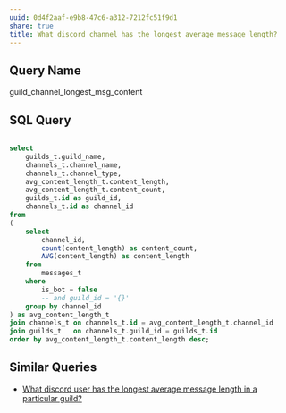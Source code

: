 ```yaml
---
uuid: 0d4f2aaf-e9b8-47c6-a312-7212fc51f9d1
share: true
title: What discord channel has the longest average message length?
---
```

## Query Name

guild_channel_longest_msg_content

## SQL Query

``` sql

select 
	guilds_t.guild_name,
	channels_t.channel_name,
	channels_t.channel_type,
	avg_content_length_t.content_length,
	avg_content_length_t.content_count,
	guilds_t.id as guild_id,
	channels_t.id as channel_id
from 
(
	select 
		channel_id, 
		count(content_length) as content_count,
		AVG(content_length) as content_length
	from
		messages_t
	where
		is_bot = false
		-- and guild_id = '{}'
	group by channel_id
) as avg_content_length_t
join channels_t on channels_t.id = avg_content_length_t.channel_id
join guilds_t   on channels_t.guild_id = guilds_t.id
order by avg_content_length_t.content_length desc;

```

## Similar Queries

* [What discord user has the longest average message length in a particular guild?](/2f4fd09e-24a3-4359-81b2-049742a03610)